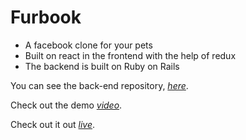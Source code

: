 # Furbook

- A facebook clone for your pets
- Built on react in the frontend with the help of redux
- The backend is built on Ruby on Rails

You can see the back-end repository, _[here](https://github.com/Ghalstein/furbook-api)_.

Check out the demo _[video](https://www.youtube.com/watch?v=8eRqKUlNYiA)_.

Check out it out _[live](https://furbook.herokuapp.com)_.

